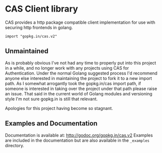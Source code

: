 # CAS Client library

CAS provides a http package compatible client implementation for use with
securing http frontends in golang.

    import "gopkg.in/cas.v2"
    
## Unmaintained

As is probably obvious I've not had any time to properly put into this project in a while, and no longer work with any projects using CAS for Authentication. Under the normal Golang suggested process I'd recommend anyone else interested in maintaining the project to fork it to a new import path. As I somewhat arrogantly took the gopkg.in/cas import path, if someone is interested in taking over the project under that path please raise an issue. That said in the current world of Golang modules and versioning style I'm not sure gopkg.in is still that relevant.

Apologies for this project having become so stagnant.

## Examples and Documentation

Documentation is available at: http://godoc.org/gopkg.in/cas.v2
Examples are included in the documentation but are also available in the
`_examples` directory.
